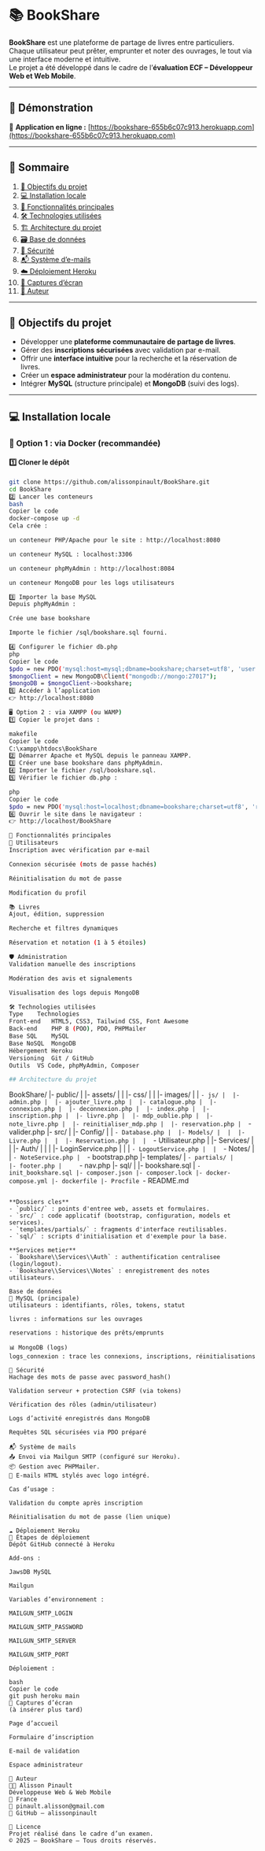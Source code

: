 # 📚 BookShare

**BookShare** est une plateforme de partage de livres entre particuliers.  
Chaque utilisateur peut prêter, emprunter et noter des ouvrages, le tout via une interface moderne et intuitive.  
Le projet a été développé dans le cadre de l’**évaluation ECF – Développeur Web et Web Mobile**.

---

## 🚀 Démonstration

🔗 **Application en ligne :** [https://bookshare-655b6c07c913.herokuapp.com](https://bookshare-655b6c07c913.herokuapp.com)

---

## 🧭 Sommaire

1. [🎯 Objectifs du projet](#-objectifs-du-projet)  
2. [💻 Installation locale](#-installation-locale)  
3. [🧩 Fonctionnalités principales](#-fonctionnalités-principales)  
4. [🛠️ Technologies utilisées](#️-technologies-utilisées)  
5. [🏗️ Architecture du projet](#️-architecture-du-projet)  
6. [🗃️ Base de données](#️-base-de-données)  
7. [🔐 Sécurité](#-sécurité)  
8. [📬 Système d’e-mails](#-système-de-mails)  
9. [☁️ Déploiement Heroku](#️-déploiement-heroku)  
10. [📸 Captures d’écran](#-captures-décran)  
11. [👤 Auteur](#-auteur)

---

## 🎯 Objectifs du projet

- Développer une **plateforme communautaire de partage de livres**.  
- Gérer des **inscriptions sécurisées** avec validation par e-mail.  
- Offrir une **interface intuitive** pour la recherche et la réservation de livres.  
- Créer un **espace administrateur** pour la modération du contenu.  
- Intégrer **MySQL** (structure principale) et **MongoDB** (suivi des logs).

---

## 💻 Installation locale

### 🐋 Option 1 : via Docker (recommandée)

#### 1️⃣ Cloner le dépôt

```bash
git clone https://github.com/alissonpinault/BookShare.git
cd BookShare
2️⃣ Lancer les conteneurs
bash
Copier le code
docker-compose up -d
Cela crée :

un conteneur PHP/Apache pour le site : http://localhost:8080

un conteneur MySQL : localhost:3306

un conteneur phpMyAdmin : http://localhost:8084

un conteneur MongoDB pour les logs utilisateurs

3️⃣ Importer la base MySQL
Depuis phpMyAdmin :

Crée une base bookshare

Importe le fichier /sql/bookshare.sql fourni.

4️⃣ Configurer le fichier db.php
php
Copier le code
$pdo = new PDO('mysql:host=mysql;dbname=bookshare;charset=utf8', 'user', 'password');
$mongoClient = new MongoDB\Client("mongodb://mongo:27017");
$mongoDB = $mongoClient->bookshare;
5️⃣ Accéder à l’application
👉 http://localhost:8080

🖥️ Option 2 : via XAMPP (ou WAMP)
1️⃣ Copier le projet dans :

makefile
Copier le code
C:\xampp\htdocs\BookShare
2️⃣ Démarrer Apache et MySQL depuis le panneau XAMPP.
3️⃣ Créer une base bookshare dans phpMyAdmin.
4️⃣ Importer le fichier /sql/bookshare.sql.
5️⃣ Vérifier le fichier db.php :

php
Copier le code
$pdo = new PDO('mysql:host=localhost;dbname=bookshare;charset=utf8', 'root', '');
6️⃣ Ouvrir le site dans le navigateur :
👉 http://localhost/BookShare

🧩 Fonctionnalités principales
👥 Utilisateurs
Inscription avec vérification par e-mail

Connexion sécurisée (mots de passe hachés)

Réinitialisation du mot de passe

Modification du profil

📚 Livres
Ajout, édition, suppression

Recherche et filtres dynamiques

Réservation et notation (1 à 5 étoiles)

🛡️ Administration
Validation manuelle des inscriptions

Modération des avis et signalements

Visualisation des logs depuis MongoDB

🛠️ Technologies utilisées
Type	Technologies
Front-end	HTML5, CSS3, Tailwind CSS, Font Awesome
Back-end	PHP 8 (POO), PDO, PHPMailer
Base SQL	MySQL
Base NoSQL	MongoDB
Hébergement	Heroku
Versioning	Git / GitHub
Outils	VS Code, phpMyAdmin, Composer

## Architecture du projet

```
BookShare/
|- public/
|  |- assets/
|  |  |- css/
|  |  |- images/
|  |  `- js/
|  |- admin.php
|  |- ajouter_livre.php
|  |- catalogue.php
|  |- connexion.php
|  |- deconnexion.php
|  |- index.php
|  |- inscription.php
|  |- livre.php
|  |- mdp_oublie.php
|  |- note_livre.php
|  |- reinitialiser_mdp.php
|  |- reservation.php
|  `- valider.php
|- src/
|  |- Config/
|  |  `- Database.php
|  |- Models/
|  |  |- Livre.php
|  |  |- Reservation.php
|  |  `- Utilisateur.php
|  |- Services/
|  |  |- Auth/
|  |  |  |- LoginService.php
|  |  |  `- LogoutService.php
|  |  `- Notes/
|  |     `- NoteService.php
|  `- bootstrap.php
|- templates/
|  `- partials/
|     |- footer.php
|     `- nav.php
|- sql/
|  |- bookshare.sql
|  `- init_bookshare.sql
|- composer.json
|- composer.lock
|- docker-compose.yml
|- dockerfile
|- Procfile
`- README.md
```

**Dossiers cles**
- `public/` : points d'entree web, assets et formulaires.
- `src/` : code applicatif (bootstrap, configuration, models et services).
- `templates/partials/` : fragments d'interface reutilisables.
- `sql/` : scripts d'initialisation et d'exemple pour la base.

**Services metier**
- `Bookshare\\Services\\Auth` : authentification centralisee (login/logout).
- `Bookshare\\Services\\Notes` : enregistrement des notes utilisateurs.

Base de données
💾 MySQL (principale)
utilisateurs : identifiants, rôles, tokens, statut

livres : informations sur les ouvrages

reservations : historique des prêts/emprunts

📊 MongoDB (logs)
logs_connexion : trace les connexions, inscriptions, réinitialisations

🔐 Sécurité
Hachage des mots de passe avec password_hash()

Validation serveur + protection CSRF (via tokens)

Vérification des rôles (admin/utilisateur)

Logs d’activité enregistrés dans MongoDB

Requêtes SQL sécurisées via PDO préparé

📬 Système de mails
📤 Envoi via Mailgun SMTP (configuré sur Heroku).
📦 Gestion avec PHPMailer.
📎 E-mails HTML stylés avec logo intégré.

Cas d’usage :

Validation du compte après inscription

Réinitialisation du mot de passe (lien unique)

☁️ Déploiement Heroku
🔧 Étapes de déploiement
Dépôt GitHub connecté à Heroku

Add-ons :

JawsDB MySQL

Mailgun

Variables d’environnement :

MAILGUN_SMTP_LOGIN

MAILGUN_SMTP_PASSWORD

MAILGUN_SMTP_SERVER

MAILGUN_SMTP_PORT

Déploiement :

bash
Copier le code
git push heroku main
📸 Captures d’écran
(à insérer plus tard)

Page d’accueil

Formulaire d’inscription

E-mail de validation

Espace administrateur

👤 Auteur
👩‍💻 Alisson Pinault
Développeuse Web & Web Mobile
📍 France
📧 pinault.alisson@gmail.com
🔗 GitHub – alissonpinault

🧾 Licence
Projet réalisé dans le cadre d’un examen.
© 2025 — BookShare – Tous droits réservés.

